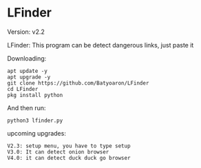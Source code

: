# LFinder

Version: v2.2

LFinder: This program can be detect dangerous links, just paste it

 
 Downloading:

    apt update -y
    apt upgrade -y
    git clone https://github.com/Batyoaron/LFinder
    cd LFinder
    pkg install python
    
 
 And then run:

    python3 lfinder.py


upcoming upgrades:
    
    V2.3: setup menu, you have to type setup
    V3.0: It can detect onion browser
    V4.0: it can detect duck duck go browser


 
